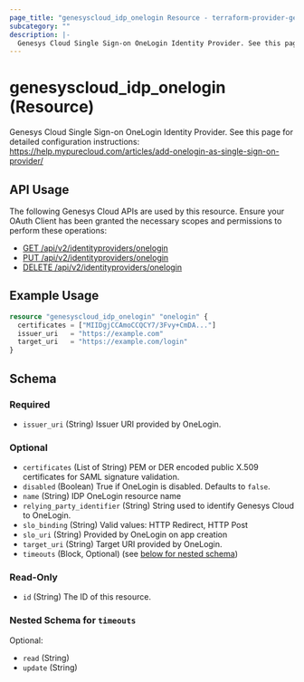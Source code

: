 ```yaml
---
page_title: "genesyscloud_idp_onelogin Resource - terraform-provider-genesyscloud"
subcategory: ""
description: |-
  Genesys Cloud Single Sign-on OneLogin Identity Provider. See this page for detailed configuration instructions: https://help.mypurecloud.com/articles/add-onelogin-as-single-sign-on-provider/
---
```

# genesyscloud_idp_onelogin (Resource)

Genesys Cloud Single Sign-on OneLogin Identity Provider. See this page for detailed configuration instructions: https://help.mypurecloud.com/articles/add-onelogin-as-single-sign-on-provider/

## API Usage
The following Genesys Cloud APIs are used by this resource. Ensure your OAuth Client has been granted the necessary scopes and permissions to perform these operations:

* [GET /api/v2/identityproviders/onelogin](https://developer.mypurecloud.com/api/rest/v2/identityprovider/#get-api-v2-identityproviders-onelogin)
* [PUT /api/v2/identityproviders/onelogin](https://developer.mypurecloud.com/api/rest/v2/identityprovider/#put-api-v2-identityproviders-onelogin)
* [DELETE /api/v2/identityproviders/onelogin](https://developer.mypurecloud.com/api/rest/v2/identityprovider/#delete-api-v2-identityproviders-onelogin)

## Example Usage

```terraform
resource "genesyscloud_idp_onelogin" "onelogin" {
  certificates = ["MIIDgjCCAmoCCQCY7/3Fvy+CmDA..."]
  issuer_uri   = "https://example.com"
  target_uri   = "https://example.com/login"
}
```

<!-- schema generated by tfplugindocs -->
## Schema

### Required

- `issuer_uri` (String) Issuer URI provided by OneLogin.

### Optional

- `certificates` (List of String) PEM or DER encoded public X.509 certificates for SAML signature validation.
- `disabled` (Boolean) True if OneLogin is disabled. Defaults to `false`.
- `name` (String) IDP OneLogin resource name
- `relying_party_identifier` (String) String used to identify Genesys Cloud to OneLogin.
- `slo_binding` (String) Valid values: HTTP Redirect, HTTP Post
- `slo_uri` (String) Provided by OneLogin on app creation
- `target_uri` (String) Target URI provided by OneLogin.
- `timeouts` (Block, Optional) (see [below for nested schema](#nestedblock--timeouts))

### Read-Only

- `id` (String) The ID of this resource.

<a id="nestedblock--timeouts"></a>
### Nested Schema for `timeouts`

Optional:

- `read` (String)
- `update` (String)

